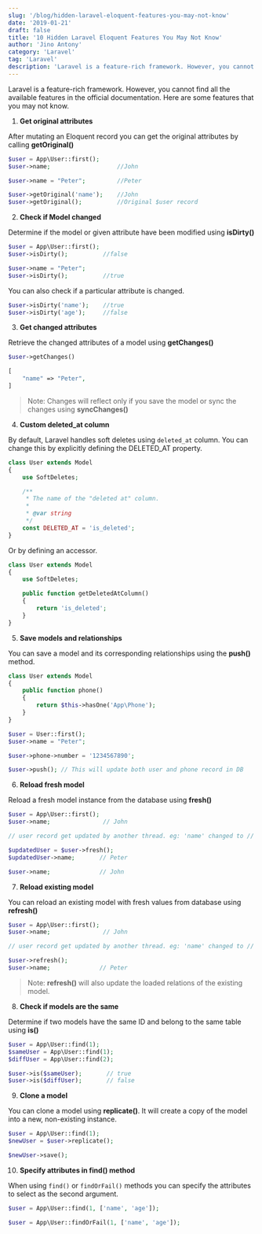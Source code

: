 ```yaml
---
slug: '/blog/hidden-laravel-eloquent-features-you-may-not-know'
date: '2019-01-21'
draft: false
title: '10 Hidden Laravel Eloquent Features You May Not Know'
author: 'Jino Antony'
category: 'Laravel'
tag: 'Laravel'
description: 'Laravel is a feature-rich framework. However, you cannot find all the available features in the official documentation. Here are some features that you may not know.'
---
```


Laravel is a feature-rich framework. However, you cannot find all the available features in the official documentation. Here are some features that you may not know.

1. **Get original attributes**

After mutating an Eloquent record you can get the original attributes by calling **getOriginal()**

```php
$user = App\User::first();
$user->name;                   //John

$user->name = "Peter";         //Peter

$user->getOriginal('name');    //John
$user->getOriginal();          //Original $user record
```

2. **Check if Model changed**

Determine if the model or given attribute have been modified using **isDirty()**

```php
$user = App\User::first();
$user->isDirty();          //false

$user->name = "Peter";
$user->isDirty();          //true
```

You can also check if a particular attribute is changed.

```php
$user->isDirty('name');    //true
$user->isDirty('age');     //false
```

3. **Get changed attributes**

Retrieve the changed attributes of a model using **getChanges()**

```php
$user->getChanges()

[
    "name" => "Peter",
]
```

> Note: Changes will reflect only if you save the model or sync the changes using **syncChanges()**

4. **Custom deleted_at column**

By default, Laravel handles soft deletes using `deleted_at` column. You can change this by explicitly defining the DELETED_AT property.

```php
class User extends Model
{
    use SoftDeletes;

    /**
     * The name of the "deleted at" column.
     *
     * @var string
     */
    const DELETED_AT = 'is_deleted';
}
```

Or by defining an accessor.

```php
class User extends Model
{
    use SoftDeletes;

    public function getDeletedAtColumn()
    {
        return 'is_deleted';
    }
}
```

5. **Save models and relationships**

You can save a model and its corresponding relationships using the **push()** method.

```php
class User extends Model
{
    public function phone()
    {
        return $this->hasOne('App\Phone');
    }
}

$user = User::first();
$user->name = "Peter";

$user->phone->number = '1234567890';

$user->push(); // This will update both user and phone record in DB
```

6. **Reload fresh model**

Reload a fresh model instance from the database using **fresh()**

```php
$user = App\User::first();
$user->name;               // John

// user record get updated by another thread. eg: 'name' changed to // Peter.

$updatedUser = $user->fresh();
$updatedUser->name;       // Peter

$user->name;              // John
```

7. **Reload existing model**

You can reload an existing model with fresh values from database using **refresh()**

```php
$user = App\User::first();
$user->name;               // John

// user record get updated by another thread. eg: 'name' changed to // Peter.

$user->refresh();
$user->name;              // Peter
```

> Note: **refresh()** will also update the loaded relations of the existing model.

8. **Check if models are the same**

Determine if two models have the same ID and belong to the same table using **is()**

```php
$user = App\User::find(1);
$sameUser = App\User::find(1);
$diffUser = App\User::find(2);

$user->is($sameUser);       // true
$user->is($diffUser);       // false
```

9. **Clone a model**

You can clone a model using **replicate()**. It will create a copy of the model into a new, non-existing instance.

```php
$user = App\User::find(1);
$newUser = $user->replicate();

$newUser->save();
```

10. **Specify attributes in find() method**

When using `find()` or `findOrFail()` methods you can specify the attributes to select as the second argument.

```php
$user = App\User::find(1, ['name', 'age']);

$user = App\User::findOrFail(1, ['name', 'age']);
```
